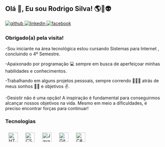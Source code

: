 ## Olá 👋, Eu sou Rodrigo Silva! 🌎🚀👽  
 
<a href="https://github.com/rodrigooosc" target="_blank">
<img src=https://img.shields.io/badge/github-%2324292e.svg?&style=for-the-badge&logo=github&logoColor=white alt=github style="margin-bottom: 5px;" />
</a>
<a href="www.linkedin.com/in/rodrigo-silva-costa-bb933b144" target="_blank">
<img src=https://img.shields.io/badge/linkedin-%231E77B5.svg?&style=for-the-badge&logo=linkedin&logoColor=white alt=linkedin style="margin-bottom: 5px;" />
</a>
<a href="https://www.facebook.com/RodrigoSilvaCostadce" target="_blank">
<img src=https://img.shields.io/badge/facebook-%232E87FB.svg?&style=for-the-badge&logo=facebook&logoColor=white alt=facebook style="margin-bottom: 5px;" />
</a>


### Obrigado(a) pela visita!  
-Sou iniciante na área tecnológica estou cursando Sistemas para Internet , concluindo o 4º Semestre.

-Apaixonado por programação 💻 sempre em busca de aperfeiçoar minhas habilidades e conhecimentos.

-Trabalhando em alguns projetos pessoais, sempre correndo 🏃🏽‍♂️ atrás de meus sonhos 🐱‍🏍 e objetivos ✌.

-Desistir não é uma opção! A inspiração é fundamental para conseguirmos alcançar nossos objetivos na vida. Mesmo em meio a dificuldades, é preciso encontrar forças para          continuar!
 
### Tecnologias  
<div style="display: inline_block">
<img style="margin: 10px" src="https://profilinator.rishav.dev/skills-assets/html5-original-wordmark.svg" alt="HTML5" height="30" />  
<img style="margin: 10px" src="https://profilinator.rishav.dev/skills-assets/css3-original-wordmark.svg" alt="CSS3" height="30" />  
<img style="margin: 10px" src="https://profilinator.rishav.dev/skills-assets/javascript-original.svg" alt="JavaScript" height="30" />  
<img style="margin: 10px" src="https://profilinator.rishav.dev/skills-assets/git-scm-icon.svg" alt="Git" height="30" />  
<img style="margin: 10px" src="https://profilinator.rishav.dev/skills-assets/csharp-original.svg" alt="C#" height="30" />  
</div> 
  
 
